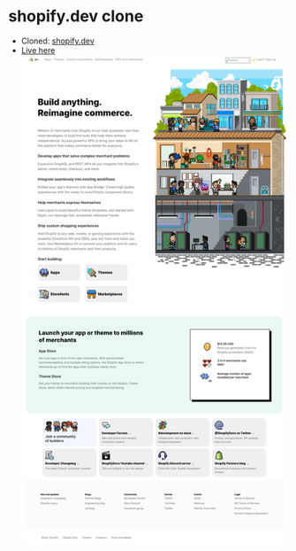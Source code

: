 # shopify.dev clone
- Cloned: <a href="https://shopify.dev">shopify.dev</a>
- <a href="https://shopifydev-clone-itsomsarraf.vercel.app">Live here</a>
![screenshot of project](https://github.com/itsOmSarraf/shopify.dev-clone/blob/main/assets/shopify.dev-clone.png)
